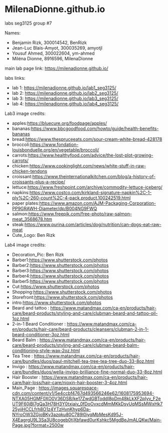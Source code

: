 # MilenaDionne.github.io
labs seg3125
group #7

Names:
* Benjamin Rizk, 300014542, BenRizk
* Jean-Luc Blais-Amyot, 300035269, amyotjl
* Yousuf Ahmed, 300022604, ym-ahmed
* Miléna Dionne, 8916596, MilenaDionne

main lab page link: https://milenadionne.github.io/ 

labs links: 
* lab 1: https://milenadionne.github.io/lab1_seg3125/
* lab 2: https://milenadionne.github.io/lab2_seg3125/
* lab 3: https://milenadionne.github.io/lab3_seg3125/
* lab 4: https://milenadionne.github.io/lab4_seg3125/

Lab3 image credits:
- apples:https://bluecure.org/foodpage/apples/
- bananas:https://www.bbcgoodfood.com/howto/guide/health-benefits-bananas
- bread:https://www.thespruceeats.com/sour-cream-white-bread-428178
- broccoli:https://www.fondation-louisbonduelle.org/en/vegetable/broccoli/
- carrots:https://www.healthyfood.com/advice/the-lost-plot-growing-carrots/
- chicken:https://www.cookinglight.com/news/white-stuff-in-raw-chicken-tendons
- croissant:https://www.theinternationalkitchen.com/blog/a-history-of-croissants-plus-a-recipe/
- lettuce:https://www.freshpoint.com/archive/commodity-lettuce-iceberg/
- napkins:https://www.costco.com/kirkland-signature-napkin%2C-1-ply%2C-260-count%2C-4-pack.product.100242519.html
- paper plates:https://www.amazon.com/AJM-Packaging-Corporation-PP9GRAWH-Diameter/dp/B004NG9FWQ
- salmon:https://www.freepik.com/free-photo/raw-salmon-meat_3568678.htm
- steak:https://www.purina.com/articles/dog/nutrition/can-dogs-eat-raw-meat
- Cute_Logo: Ben Rizk

Lab4 image credits:
- Decoration_Pic: Ben Rizk
- Barber1:https://www.shutterstock.com/photos
- Barber2:https://www.shutterstock.com/photos
- Barber3:https://www.shutterstock.com/photos
- Barber4:https://www.shutterstock.com/photos
- Barber5:https://www.shutterstock.com/photos
- Cut:https://www.shutterstock.com/photos
- Shopping:https://www.shutterstock.com/photos
- Storefront:https://www.shutterstock.com/photos
- intro:https://www.shutterstock.com/photos
- Beard and tattoo : https://www.matandmax.com/ca-en/products/hair-care/beard-products/styling-and-care/clubman-beard-and-tattoo-oil-1oz.html
- 2-in-1 Beard Conditioner : https://www.matandmax.com/ca-en/products/hair-care/beard-products/cleansers/clubman-2-in-1-beard-conditioner-3oz.html
- Beard Balm : https://www.matandmax.com/ca-en/products/hair-care/beard-products/styling-and-care/clubman-beard-balm-conditioning-style-wax-2oz.html
- Tea Tree : https://www.matandmax.com/ca-en/products/hair-care/bundles/duos/paul-mitchell-tea-tree-tea-tree-duo-33-8oz.html
- Invigo : https://www.matandmax.com/ca-en/products/hair-care/bundles/duos/wella-invigo-brilliance-fine-normal-duo-33-8oz.html
- Hair Booster : https://www.matandmax.com/ca-en/products/hair-care/hair-loss/hair-care/nioxin-hair-booster-3-4oz.html
- Main_Page : https://images.squarespace-cdn.com/content/v1/5e4ccbf4767d493566246e62/1608175953694-NTXA05HGMF0XO0V36DSB/ke17ZwdGBToddI8pDm48kLkXF2pIyv_F2eUT9F60jBl7gQa3H78H3Y0txjaiv_0fDoOvxcdMmMKkDsyUqMSsMWxHk725yiiHCCLfrh8O1z4YTzHvnKhyp6Da-NYroOW3ZGjoBKy3azqku80C789l0iyqMbMesKd95J-X4EagrgU9L3Sa3U8cogeb0tjXbfawd0urKshkc5MgdBeJmALQKw/Main-Page.jpg?format=2500w


